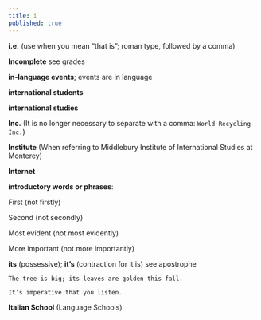 ```yaml
---
title: i
published: true
---
```


**i.e.** (use when you mean “that is”; roman type, followed by a comma)

**Incomplete** see grades

**in-language events**; events are in language 

**international students**

**international studies**

**Inc.** (It is no longer necessary to separate with a comma: `World Recycling Inc.`)

**Institute** (When referring to Middlebury Institute of International Studies at Monterey)

**Internet**

**introductory words or phrases**:

First (not firstly)

Second (not secondly)

Most evident (not most evidently)

More important (not more importantly)

**its** (possessive); **it’s** (contraction for it is) see apostrophe

`The tree is big; its leaves are golden this fall.`

`It’s imperative that you listen.`

**Italian School** (Language Schools)
